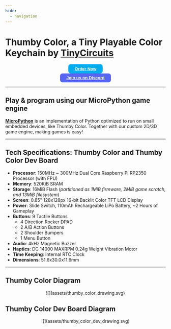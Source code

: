```yaml
---
hide:
  - navigation
---
```


<style>
.button {
  text-align: center;
  text-decoration: none;
  display: inline-block;
  font-size: 14px;
  margin: 4px 2px;
  cursor: pointer;
  border-radius: 8px;
}

.buy-btn {
  border: 2px solid black;
  background-color: #00aeef;
  border: none;
  padding: 0.5em 1.5em;
  cursor: pointer;
  border-radius: 8px;
}

.disc-btn {
  border: 2px solid black;
  background-color: #5865F2;
  border: none;
  padding: 0.5em 1.5em;
  cursor: pointer;
  border-radius: 8px;
}

/* Different background on mouse-over */
.buy-btn:hover {
  background-color: #ff9016;
}

.disc-btn:hover {
  background-color: #ff9016;
}

@media (min-height: 400px) {
section {
  -webkit-columns: 2 250px;
     -moz-columns: 2 250px;
          columns: 2 250px;
  -webkit-column-gap: 2em;
     -moz-column-gap: 2em;
          column-gap: 2em;
}
}


</style>

<h1>Thumby Color, a Tiny Playable Color Keychain by <a href="https://tinycircuits.com/" target="_blank" alt="TinyCircuits main website page"><b>TinyCircuits</b></a></h1>

<section>

<center><button class="buy-btn"><a href="https://www.google.com/url?q=https%3A%2F%2Fwww.kickstarter.com%2Fprojects%2Fkenburns%2Fthumby-color&sa=D&sntz=1&usg=AOvVaw26u2EY9JzmYGGObS01Pno1" style="color: white" target="_blank" alt="TinyCircuits Thumby product page on tinycircuits website"><b>Order Now</b></a></button></center>
<center><button class="disc-btn"><a href="https://discord.gg/vzf3wQXVvm"  style="color: white" target="_blank" alt="TinyCircuits Discord join link"><b>Join us on Discord</b></a></button></center>

</section>

---


<h2>Play & program using our MicroPython game engine</h2>

<a href="https://micropython.org/" target="_blank" alt="MicroPython documentation and site">**MicroPython**</a> is an implementation of Python optimized to run on small embedded devices, like Thumby Color. Together with our custom 2D/3D game engine, making games is easy!


---


## **Tech Specifications**: Thumby Color and Thumby Color Dev Board

* **Processor**: 150MHz ~ 300MHz Dual Core Raspberry Pi RP2350 Processor (with FPU)
* **Memory**: 520KiB SRAM
* **Storage**: 16MiB Flash (_partitioned as 1MiB firmware, 2MiB game scratch, and 13MiB filesystem_)
* **Screen**: 0.85" 128x128px 16-bit Backlit Color TFT LCD Display
* **Power**: Slide Switch, 110mAh Rechargeable LiPo Battery, ~2 Hours of Gameplay
* **Buttons**: 9 Tactile Buttons
    * 4 Direction Rocker DPAD
    * 2 A/B Action Buttons
    * 2 Shoulder Bumpers
    * 1 Menu Button
* **Audio**: 4kHz Magnetic Buzzer
* **Haptics**: DC 14000 MAXRPM 0.24g Weight Vibration Motor
* **Time Keeping**: Internal RTC Clock
* **Dimensions**: 51.6x30.0x11.6mm


---


## **Thumby Color Diagram**
<center>
![](assets/thumby_color_drawing.svg)
</center>


## **Thumby Color Dev Board Diagram**
<center>
![](assets/thumby_color_dev_drawing.svg)
</center>
